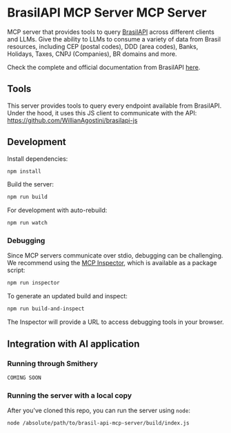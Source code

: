 # BrasilAPI MCP Server MCP Server

MCP server that provides tools to query [BrasilAPI](https://github.com/BrasilAPI/BrasilAPI) across different clients and LLMs. Give the ability to LLMs to consume a variety of data from Brasil resources, including CEP (postal codes), DDD (area codes), Banks, Holidays, Taxes, CNPJ (Companies), BR domains and more.

Check the complete and official documentation from BrasilAPI [here](https://brasilapi.com.br/docs).

## Tools

This server provides tools to query every endpoint available from BrasilAPI. Under the hood, it uses this JS client to communicate with the API: https://github.com/WillianAgostini/brasilapi-js

## Development

Install dependencies:

```bash
npm install
```

Build the server:

```bash
npm run build
```

For development with auto-rebuild:

```bash
npm run watch
```

### Debugging

Since MCP servers communicate over stdio, debugging can be challenging. We recommend using the [MCP Inspector](https://github.com/modelcontextprotocol/inspector), which is available as a package script:

```bash
npm run inspector
```

To generate an updated build and inspect:

```bash
npm run build-and-inspect
```

The Inspector will provide a URL to access debugging tools in your browser.

## Integration with AI application

### Running through Smithery

```bash
COMING SOON
```

### Running the server with a local copy

After you've cloned this repo, you can run the server using `node`:

```bash
node /absolute/path/to/brasil-api-mcp-server/build/index.js
```
